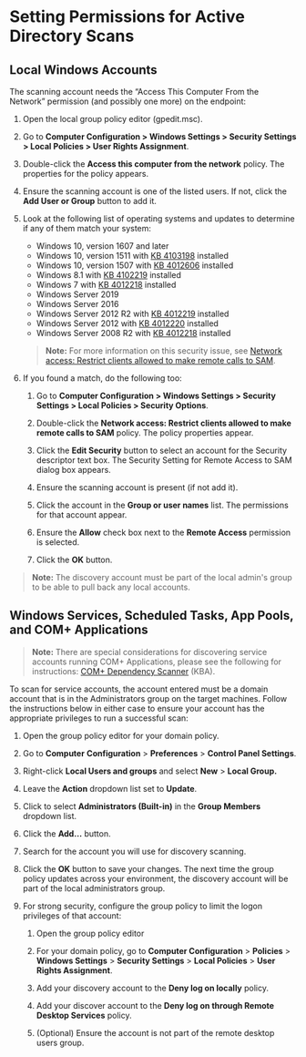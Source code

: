 [title]: # (Permissions for AD Scans)
[tags]: # (Discovery)
[priority]: # (1000)

# Setting Permissions for Active Directory Scans

## Local Windows Accounts

The scanning account needs the “Access This Computer From the Network” permission (and possibly one more) on the endpoint:

1. Open the local group policy editor (gpedit.msc).

1. Go to **Computer Configuration \> Windows Settings \> Security Settings \> Local Policies \> User Rights Assignment**.

1. Double-click the **Access this computer from the network** policy. The properties for the policy appears.

1. Ensure the scanning account is one of the listed users. If not, click the **Add User or Group** button to add it.

1. Look at the following list of operating systems and updates to determine if any of them match your system:

   - Windows 10, version 1607 and later
   - Windows 10, version 1511 with [KB 4103198](https://support.microsoft.com/en-us/topic/march-14-2017-kb4013198-os-build-10586-839-b30e879e-52b2-7746-f690-719984e1b9f4) installed
   - Windows 10, version 1507 with [KB 4012606](https://support.microsoft.com/en-us/help/4012606/windows-10-update-kb4012606) installed
   - Windows 8.1 with [KB 4102219](https://support.microsoft.com/en-us/help/4012219/march-2017-preview-of-monthly-quality-rollup-for-windows-8-1-and-windo) installed
   - Windows 7 with [KB 4012218](https://support.microsoft.com/en-us/help/4012218/march-2017-preview-of-monthly-quality-rollup-for-windows-7-sp1-and-win) installed
   - Windows Server 2019
   - Windows Server 2016
   - Windows Server 2012 R2 with [KB 4012219](https://support.microsoft.com/en-us/help/4012219/march-2017-preview-of-monthly-quality-rollup-for-windows-8-1-and-windo) installed
   - Windows Server 2012 with [KB 4012220](https://support.microsoft.com/en-us/help/4012220/march-2017-preview-of-monthly-quality-rollup-for-windows-server-2012) installed
   - Windows Server 2008 R2 with [KB 4012218](https://support.microsoft.com/en-us/help/4012218/march-2017-preview-of-monthly-quality-rollup-for-windows-7-sp1-and-win) installed

   > **Note:** For more information on this security issue, see [Network access: Restrict clients allowed to make remote calls to SAM](https://docs.microsoft.com/en-us/windows/security/threat-protection/security-policy-settings/network-access-restrict-clients-allowed-to-make-remote-sam-calls).

1. If you found a match, do the following too:

   1. Go to **Computer Configuration \> Windows Settings \> Security Settings \> Local Policies \> Security Options**.

   1. Double-click the **Network access: Restrict clients allowed to make remote calls to SAM** policy. The policy properties appear.

   1. Click the **Edit Security** button to select an account for the Security descriptor text box. The Security Setting for Remote Access to SAM dialog box appears.

   1. Ensure the scanning account is present (if not add it).

   1. Click the account in the **Group or user names** list. The permissions for that account appear.

   1. Ensure the **Allow** check box next to the **Remote Access** permission is selected.

   1. Click the **OK** button.

> **Note:** The discovery account must be part of the local admin's group to be able to pull back any local accounts.

## Windows Services, Scheduled Tasks, App Pools, and COM+ Applications

> **Note:** There are special considerations for discovering service accounts running COM+ Applications, please see the following for instructions: [COM+ Dependency Scanner](https://thycotic.force.com/support/s/article/ka037000000HtkmAAC/COMPlus-Depenency-Scanner) (KBA).

To scan for service accounts, the account entered must be a domain account that is in the Administrators group on the target machines. Follow the instructions below in either case to ensure your account has the appropriate privileges to run a successful scan:

1. Open the group policy editor for your domain policy.

1. Go to **Computer** **Configuration** \> **Preferences** \> **Control Panel Settings**.

1. Right-click **Local Users and groups** and select **New** > **Local Group.**

1. Leave the **Action** dropdown list set to **Update**.

1. Click to select **Administrators (Built-in)** in the **Group Members** dropdown list.

1. Click the **Add…** button.

1. Search for the account you will use for discovery scanning.

1. Click the **OK** button to save your changes. The next time the group policy updates across your environment, the discovery account will be part of the local administrators group.

1. For strong security, configure the group policy to limit the logon privileges of that account:

   1. Open the group policy editor

   1. For your domain policy, go to **Computer Configuration** \> **Policies** \> **Windows Settings** \> **Security Settings** \> **Local Policies** \> **User Rights Assignment**.

   1. Add your discovery account to the **Deny log on locally** policy.

   1. Add your discover account to the **Deny log on through Remote Desktop Services** policy.

   1. (Optional) Ensure the account is not part of the remote desktop users group.